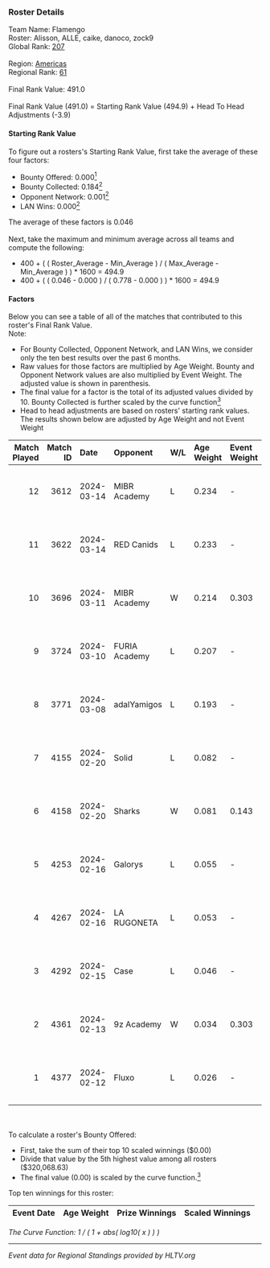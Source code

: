 ### Roster Details<br />
Team Name: Flamengo<br />
Roster: Alisson, ALLE, caike, danoco, zock9<br />
Global Rank: [207](../standings_global.md)<br />
<br />
Region: [Americas]( ../standings_americas.md)<br />
Regional Rank: [61]( ../standings_americas.md)<br />
<br />
Final Rank Value:  491.0<br />
<br />
Final Rank Value (491.0) = Starting Rank Value (494.9) + Head To Head Adjustments (-3.9)<br />

#### Starting Rank Value<br />
To figure out a rosters's Starting Rank Value, first take the average of these four factors:<br />
- Bounty Offered: 0.000[<sup>1</sup>](#table2)
- Bounty Collected: 0.184[<sup>2</sup>](#table1)
- Opponent Network: 0.001[<sup>2</sup>](#table1)
- LAN Wins: 0.000[<sup>2</sup>](#table1)

The average of these factors is 0.046<br />
<br />
Next, take the maximum and minimum average across all teams and compute the following:<br />
- 400 + ( ( Roster_Average - Min_Average ) / ( Max_Average - Min_Average ) ) * 1600 = 494.9
- 400 + ( ( 0.046 - 0.000 ) / ( 0.778 - 0.000 ) ) * 1600 = 494.9


#### Factors<br />
Below you can see a table of all of the matches that contributed to this roster's Final Rank Value.<br />
Note:<br />

- For Bounty Collected, Opponent Network, and LAN Wins, we consider only the ten best results over the past 6 months.
- Raw values for those factors are multiplied by Age Weight. Bounty and Opponent Network values are also multiplied by Event Weight. The adjusted value is shown in parenthesis.
- The final value for a factor is the total of its adjusted values divided by 10. Bounty Collected is further scaled by the curve function[<sup>3</sup>](#curveFunction)
- Head to head adjustments are based on rosters' starting rank values. The results shown below are adjusted by Age Weight and not Event Weight
<span id="table1"></span><br />


| Match Played | Match ID | Date       | Opponent      | W/L | Age Weight | Event Weight | Bounty Collected | Opponent Network | LAN Wins  | H2H Adj. | Roster                                |
| -: | -: | :- | :- | :- | :- | :- | :- | :- | :- | -: | :- |
|           12 |     3612 | 2024-03-14 | MIBR Academy  | L   | 0.234      | -            | -                | -                | -         |    -3.53 | Alisson, ALLE, caike, danoco, zock9   |
|           11 |     3622 | 2024-03-14 | RED Canids    | L   | 0.233      | -            | -                | -                | -         |    -0.27 | Alisson, ALLE, caike, danoco, zock9   |
|           10 |     3696 | 2024-03-11 | MIBR Academy  | W   | 0.214      | 0.303        | 0.000 (0.000)    | 0.021 (0.001)    | 0 (0.000) |     3.54 | Alisson, ALLE, caike, danoco, zock9   |
|            9 |     3724 | 2024-03-10 | FURIA Academy | L   | 0.207      | -            | -                | -                | -         |    -3.09 | Alisson, ALLE, danoco, voltera, zock9 |
|            8 |     3771 | 2024-03-08 | adalYamigos   | L   | 0.193      | -            | -                | -                | -         |    -2.22 | Alisson, ALLE, danoco, voltera, zock9 |
|            7 |     4155 | 2024-02-20 | Solid         | L   | 0.082      | -            | -                | -                | -         |    -0.24 | Alisson, ALLE, danoco, LUCAS1, zock9  |
|            6 |     4158 | 2024-02-20 | Sharks        | W   | 0.081      | 0.143        | 0.030 (0.000)    | 0.547 (0.006)    | 0 (0.000) |     2.39 | Alisson, ALLE, danoco, LUCAS1, zock9  |
|            5 |     4253 | 2024-02-16 | Galorys       | L   | 0.055      | -            | -                | -                | -         |    -0.16 | ALLE, danoco, LUCAS1, ph1, zock9      |
|            4 |     4267 | 2024-02-16 | LA RUGONETA   | L   | 0.053      | -            | -                | -                | -         |    -0.73 | ALLE, danoco, LUCAS1, ph1, zock9      |
|            3 |     4292 | 2024-02-15 | Case          | L   | 0.046      | -            | -                | -                | -         |    -0.11 | ALLE, danoco, LUCAS1, ph1, zock9      |
|            2 |     4361 | 2024-02-13 | 9z Academy    | W   | 0.034      | 0.303        | 0.000 (0.000)    | 0.067 (0.001)    | 0 (0.000) |     0.57 | ALLE, danoco, LUCAS1, sakamoto, zock9 |
|            1 |     4377 | 2024-02-12 | Fluxo         | L   | 0.026      | -            | -                | -                | -         |    -0.04 | ALLE, danoco, LUCAS1, sakamoto, zock9 |

<br />
<span id="table2"></span><br />
To calculate a roster's Bounty Offered:<br />

- First, take the sum of their top 10 scaled winnings ($0.00)
- Divide that value by the 5th highest value among all rosters ($320,068.63)
- The final value (0.00) is scaled by the curve function.[<sup>3</sup>](#curveFunction)

Top ten winnings for this roster:<br />

| Event Date | Age Weight | Prize Winnings | Scaled Winnings |
| :- | -: | :- | :- |


<span id="curveFunction"></span>_The Curve Function: 1 / ( 1 + abs( log10( x ) ) )_<br />

---
_Event data for Regional Standings provided by HLTV.org_<br />
